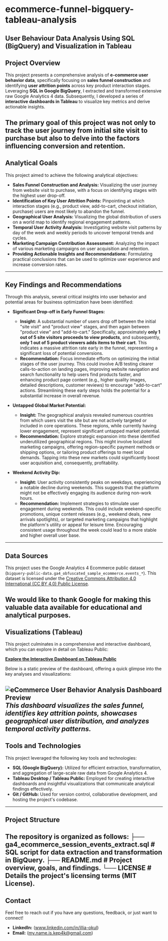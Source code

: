 # ecommerce-funnel-bigquery-tableau-analysis
User Behaviour Data Analysis Using SQL (BigQuery) and Visualization in Tableau
---

## Project Overview

This project presents a comprehensive analysis of **e-commerce user behavior data**, specifically focusing on **sales funnel construction** and identifying **user attrition points** across key product interaction stages. Leveraging **SQL in Google BigQuery**, I extracted and transformed extensive raw Google Analytics 4 data. Subsequently, I developed a series of **interactive dashboards in Tableau** to visualize key metrics and derive actionable insights.

The primary goal of this project was not only to track the user journey from initial site visit to purchase but also to delve into the factors influencing conversion and retention. 
---

## Analytical Goals

This project aimed to achieve the following analytical objectives:

* **Sales Funnel Construction and Analysis:** Visualizing the user journey from website visit to purchase, with a focus on identifying stages with the highest user drop-off.
* **Identification of Key User Attrition Points:** Pinpointing at which interaction stages (e.g., product view, add-to-cart, checkout initiation, purchase) users are most likely to abandon the funnel.
* **Geographical User Analysis:** Visualizing the global distribution of users on a world map to identify regional engagement patterns.
* **Temporal User Activity Analysis:** Investigating website visit patterns by day of the week and weekly periods to uncover temporal trends and cycles.
* **Marketing Campaign Contribution Assessment:** Analyzing the impact of various marketing campaigns on user acquisition and retention.
* **Providing Actionable Insights and Recommendations:** Formulating practical conclusions that can be used to optimize user experience and increase conversion rates.
---

## Key Findings and Recommendations

Through this analysis, several critical insights into user behavior and potential areas for business optimization have been identified:

* **Significant Drop-off in Early Funnel Stages:**
    * **Insight:** A substantial number of users drop off between the initial "site visit" and "product view" stages, and then again between "product view" and "add-to-cart." Specifically, approximately **only 1 out of 5 site visitors proceeds to view products**, and subsequently, **only 1 out of 5 product viewers adds items to their cart**. This indicates a massive attrition rate early in the funnel, representing a significant loss of potential conversions.
    * **Recommendation:** Focus immediate efforts on optimizing the initial stages of the user journey. This could involve A/B testing clearer calls-to-action on landing pages, improving website navigation and search functionality to help users find products faster, and enhancing product page content (e.g., higher quality images, detailed descriptions, customer reviews) to encourage "add-to-cart" actions. Streamlining these early steps holds the potential for a substantial increase in overall revenue.

* **Untapped Global Market Potential:**
    * **Insight:** The geographical analysis revealed numerous countries from which users visit the site but are not actively targeted or included in core operations. These regions, while currently having lower engagement, represent significant untapped market potential.
    * **Recommendation:** Explore strategic expansion into these identified underutilized geographical regions. This might involve localized marketing campaigns, offering region-specific payment methods or shipping options, or tailoring product offerings to meet local demands. Tapping into these new markets could significantly boost user acquisition and, consequently, profitability.

* **Weekend Activity Dip:**
    * **Insight:** User activity consistently peaks on weekdays, experiencing a notable decline during weekends. This suggests that the platform might not be effectively engaging its audience during non-work hours.
    * **Recommendation:** Implement strategies to stimulate user engagement during weekends. This could include weekend-specific promotions, unique content releases (e.g., weekend deals, new arrivals spotlights), or targeted marketing campaigns that highlight the platform's utility or appeal for leisure time. Encouraging consistent usage throughout the week could lead to a more stable and higher overall user base.
---

## Data Sources

This project uses the Google Analytics 4 Ecommerce public dataset (`bigquery-public-data.ga4_obfuscated_sample_ecommerce.events_*`).
This dataset is licensed under the [Creative Commons Attribution 4.0 International (CC BY 4.0) Public License](https://creativecommons.org/licenses/by/4.0/).

We would like to thank Google for making this valuable data available for educational and analytical purposes.
---

## Visualizations (Tableau)

This project culminates in a comprehensive and interactive dashboard, which you can explore in detail on Tableau Public:

[**Explore the Interactive Dashboard on Tableau Public**](https://public.tableau.com/shared/G9MQD8RBQ?:display_count=n&:origin=viz_share_link)

Below is a static preview of the dashboard, offering a quick glimpse into the key analyses and visualizations:

![eCommerce User Behavior Analysis Dashboard Preview](https://github.com/user-attachments/assets/2b9e9785-89a6-4cd6-acf1-8475578993da)
*This dashboard visualizes the sales funnel, identifies key attrition points, showcases geographical user distribution, and analyzes temporal activity patterns.*
---

## Tools and Technologies

This project leveraged the following key tools and technologies:

* **SQL (Google BigQuery):** Utilized for efficient extraction, transformation, and aggregation of large-scale raw data from Google Analytics 4.
* **Tableau Desktop / Tableau Public:** Employed for creating interactive dashboards and insightful visualizations that communicate analytical findings effectively.
* **Git / GitHub:** Used for version control, collaborative development, and hosting the project's codebase.
---

## Project Structure

The repository is organized as follows:
├── ga4_ecommerce_session_events_extract.sql  # SQL script for data extraction and transformation in BigQuery.
├── README.md                                 # Project overview, goals, and findings.
└── LICENSE                                   # Details the project's licensing terms (MIT License).
---

## Contact

Feel free to reach out if you have any questions, feedback, or just want to connect!

* **LinkedIn:** (www.linkedin.com/in/illia-okul)
* **Email:** (my.name.is.kep4k@gmail.com)
